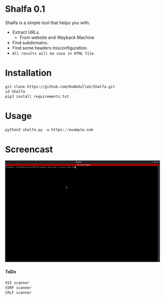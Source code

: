 # Shalfa 0.1
Shalfa is a simple tool that helps you with:
- Extract URLs.
   - From website and Wayback Machine
- Find subdomains.
- Find some headers misconfiguration.
- `All results will be save in HTML file`

# Installation
```
git clone https://github.com/0xAbdullah/Shalfa.git
cd Shalfa 
pip3 install requirements.txt
```

# Usage
```python
python3 shalfa.py -u https://example.com
```
# Screencast
![](https://github.com/0xAbdullah/Shalfa/blob/main/Screencast.gif)

#### ToDo
```
XSS scanner
SSRF scanner
CRLF scanner
```
